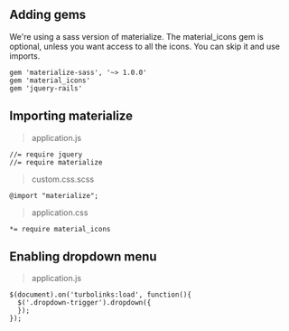 ## Adding gems
We're using a sass version of materialize.
The material_icons gem is optional, unless you want access to all the icons. You can skip it and use imports.

```
gem 'materialize-sass', '~> 1.0.0'
gem 'material_icons'
gem 'jquery-rails'
```

## Importing materialize
> application.js

```
//= require jquery
//= require materialize
```

> custom.css.scss

```
@import "materialize";
```

> application.css

```
*= require material_icons
```

## Enabling dropdown menu
> application.js

```
$(document).on('turbolinks:load', function(){
  $('.dropdown-trigger').dropdown({
  });
});
```
